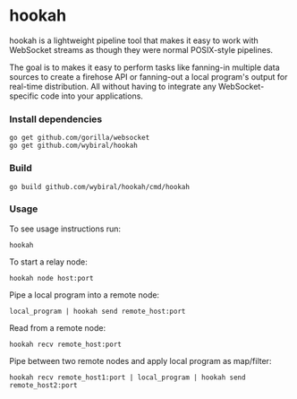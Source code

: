 # hookah
hookah is a lightweight pipeline tool that makes it easy to work with WebSocket
streams as though they were normal POSIX-style pipelines.

The goal is to makes it easy to perform tasks like fanning-in multiple data
sources to create a firehose API or fanning-out a local program's output for
real-time distribution. All without having to integrate any WebSocket-specific
code into your applications.

### Install dependencies
```
go get github.com/gorilla/websocket
go get github.com/wybiral/hookah
```
### Build
```
go build github.com/wybiral/hookah/cmd/hookah
```
### Usage
To see usage instructions run:
```
hookah
```
To start a relay node:
```
hookah node host:port
```
Pipe a local program into a remote node:
```
local_program | hookah send remote_host:port
```
Read from a remote node:
```
hookah recv remote_host:port
```
Pipe between two remote nodes and apply local program as map/filter:
```
hookah recv remote_host1:port | local_program | hookah send remote_host2:port
```
